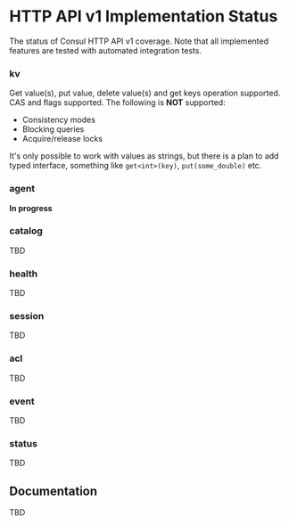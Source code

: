 # HTTP API v1 Implementation Status

The status of Consul HTTP API v1 coverage. Note that all implemented features are tested with automated integration tests.

### kv

Get value(s), put value, delete value(s) and get keys operation supported. CAS and flags supported. The following is **NOT** supported:
* Consistency modes
* Blocking queries
* Acquire/release locks
 
It's only possible to work with values as strings, but there is a plan to add typed interface, something like `get<int>(key)`, `put(some_double)` etc.

### agent
**In progress**

### catalog
TBD

### health
TBD

### session
TBD

### acl
TBD

### event
TBD

### status
TBD

## Documentation
TBD

